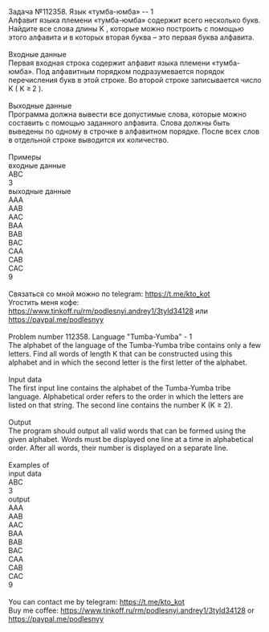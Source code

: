 Задача №112358. Язык «тумба-юмба» -- 1<br />Алфавит языка племени «тумба-юмба» содержит всего несколько букв. Найдите все слова длины K , которые можно построить с помощью этого алфавита и в которых вторая буква – это первая буква алфавита.<br /><br />Входные данные<br />Первая входная строка содержит алфавит языка племени «тумба-юмба». Под алфавитным порядком подразумевается порядок перечисления букв в этой строке. Во второй строке записывается число K ( K ≥ 2 ).<br /><br />Выходные данные<br />Программа должна вывести все допустимые слова, которые можно составить с помощью заданного алфавита. Слова должны быть выведены по одному в строчке в алфавитном порядке. После всех слов в отдельной строке выводится их количество.<br /><br />Примеры<br />входные данные<br />ABC<br />3<br />выходные данные<br />AAA<br />AAB<br />AAC<br />BAA<br />BAB<br />BAC<br />CAA<br />CAB<br />CAC<br />9<br /><br />Связаться со мной можно по telegram: https://t.me/kto_kot<br />Угостить меня кофе: https://www.tinkoff.ru/rm/podlesnyi.andrey1/3tyld34128 или https://paypal.me/podlesnyy<br /><br />Problem number 112358. Language "Tumba-Yumba" - 1<br />The alphabet of the language of the Tumba-Yumba tribe contains only a few letters. Find all words of length K that can be constructed using this alphabet and in which the second letter is the first letter of the alphabet.<br /><br />Input data<br />The first input line contains the alphabet of the Tumba-Yumba tribe language. Alphabetical order refers to the order in which the letters are listed on that string. The second line contains the number K (K ≥ 2).<br /><br />Output<br />The program should output all valid words that can be formed using the given alphabet. Words must be displayed one line at a time in alphabetical order. After all words, their number is displayed on a separate line.<br /><br />Examples of<br />input data<br />ABC<br />3<br />output<br />AAA<br />AAB<br />AAC<br />BAA<br />BAB<br />BAC<br />CAA<br />CAB<br />CAC<br />9<br /><br /> You can contact me by telegram: https://t.me/kto_kot <br /> Buy me coffee: https://www.tinkoff.ru/rm/podlesnyi.andrey1/3tyld34128 or https://paypal.me/podlesnyy
